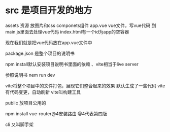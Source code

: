 # src 是项目开发的地方
assets 资源 放图片和css
componets组件
app.vue vue文件，写vue代码
到main.js里面去处理vue代码
index.html有一个id为app的空容器

现在我们就是把vue代码放在app.vue文件中

package.json 是整个项目的说明书

npm install默认安装项目说明书里面的依赖
、vite相当于live server

参照说明书
nem run dev

vite将整个项目中的文件打包，展现它们整合起来的效果
默认生成了一些代码
vite 有代码变更，自动刷新
vite叫构建工具

public 放项目公用的

npm install vue-router@4安装路由 @4代表第四版

cli 又叫脚手架
